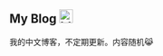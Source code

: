 ## My Blog <img src="https://github.com/txia-o/myblog/assets/84164955/7ca75353-6ef3-4d0e-ab00-a7f617583d37" alt="blog" width="24"/>

我的中文博客，不定期更新。内容随机😹
